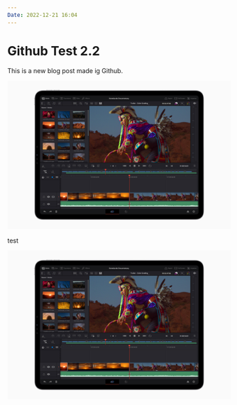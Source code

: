 ```yaml
---
Date: 2022-12-21 16:04
---
```


# Github Test 2.2

This is a new blog post made ig Github.

![](/files/test.jpg)

test

![](https://github.com/iamjeffperry/omglolblog/blob/2bf2fbcf8e21745f17d743356188833676c66aa9/weblog/files/test.jpg)
